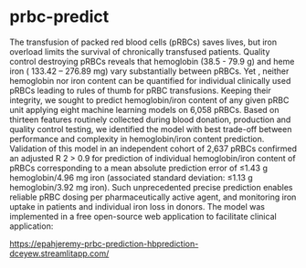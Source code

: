 # prbc-predict

The transfusion of packed red blood cells (pRBCs) saves lives, but	  iron overload limits the
survival  of chronically  transfused patients.  Quality  control  destroying  pRBCs  reveals  that
hemoglobin (38.5 - 79.9 g) and heme iron (	133.42  –  276.89 mg)	 vary substantially between
pRBCs.  Yet , neither hemoglobin nor iron content can be quantified for individual clinically
used pRBCs leading to rules of thumb for pRBC transfusions.
Keeping their integrity, we sought to predict hemoglobin/iron content of any given pRBC unit
applying eight machine learning models on 6,058 pRBCs. Based on thirteen features routinely
collected  during  blood  donation,  production   and  quality  control   testing,	  we   identified   the
model with best trade-off between performance and complexity in hemoglobin/iron content
prediction.	 Validation of this model 	in an independent cohort of 2,637 pRBCs confirmed an
adjusted   R	2   >   0.9   for	  prediction   of  	individual   hemoglobin/iron   content   of   pRBCs
corresponding   to     a   mean   absolute   prediction   error  of   ≤1.43  g   hemoglobin/4.96   mg   iron
(associated   standard   deviation:   ≤1.13   g   hemoglobin/3.92   mg   iron).  	Such   unprecedented
precise   prediction   enables   reliable   pRBC   dosing   per   pharmaceutically   active   agent,   and
monitoring   iron   uptake   in   patients   and   individual   iron   loss   in   donors.   The   model   was
implemented in a free open-source web application to facilitate clinical application:


https://epahjeremy-prbc-prediction-hbprediction-dceyew.streamlitapp.com/
